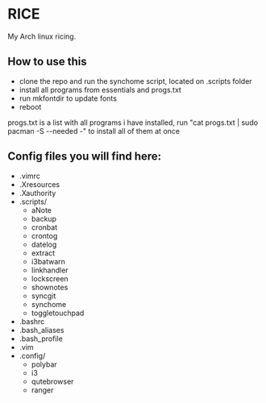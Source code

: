 # RICE
My Arch linux ricing.
 
## How to use this
- clone the repo and run the synchome script, located on .scripts folder
- install all programs from essentials and progs.txt
- run mkfontdir to update fonts
- reboot

progs.txt is a list with all programs i have installed, run "cat progs.txt | sudo pacman -S --needed -" to install all of them at once

## Config files you will find here:
+ .vimrc
+ .Xresources
+ .Xauthority
+ .scripts/
	* aNote
	* backup
	* cronbat
	* crontog
	* datelog
	* extract
	* i3batwarn
	* linkhandler
	* lockscreen
	* shownotes
	* syncgit
	* synchome
	* toggletouchpad
+ .bashrc
+ .bash\_aliases
+ .bash\_profile
+ .vim
+ .config/
	* polybar
	* i3
	* qutebrowser
	* ranger
